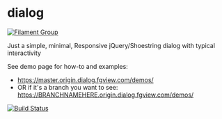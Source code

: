 # dialog

[![Filament Group](http://filamentgroup.com/images/fg-logo-positive-sm-crop.png) ](http://www.filamentgroup.com/)

Just a simple, minimal, Responsive jQuery/Shoestring dialog with typical interactivity

See demo page for how-to and examples: 

- https://master.origin.dialog.fgview.com/demos/
- OR if it's a branch you want to see: https://BRANCHNAMEHERE.origin.dialog.fgview.com/demos/

[![Build Status](https://travis-ci.org/filamentgroup/dialog.svg)](https://travis-ci.org/filamentgroup/dialog)
